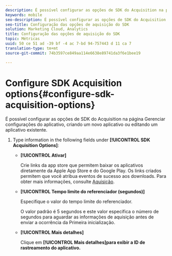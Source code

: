 ```yaml
---
description: É possível configurar as opções de SDK do Acquisition na página Gerenciar configurações do aplicativo, criando um novo aplicativo ou editando um aplicativo existente.
keywords: mobile
seo-description: É possível configurar as opções de SDK do Acquisition na página Gerenciar configurações do aplicativo, criando um novo aplicativo ou editando um aplicativo existente.
seo-title: Configuração das opções de aquisição do SDK
solution: Marketing Cloud, Analytics
title: Configuração das opções de aquisição do SDK
topic: Métricas
uuid: 50 ce 51 ad -39 bf -4 ac 7-bd 94-757443 d 11 ca 7
translation-type: tm+mt
source-git-commit: 74b3597ce849aa114e6638e89741da3f6e1bee19

---
```



# Configure SDK Acquisition options{#configure-sdk-acquisition-options}

É possível configurar as opções de SDK do Acquisition na página Gerenciar configurações do aplicativo, criando um novo aplicativo ou editando um aplicativo existente.

1. Type information in the following fields under **[!UICONTROL SDK Acquisition Options]**:

   * **[!UICONTROL Ativar]**

      Crie links da app store que permitem baixar os aplicativos diretamente da Apple App Store e do Google Play. Os links criados permitem que você atribua eventos de sucesso aos downloads. Para obter mais informações, consulte [Aquisição](//help/using/acquisition-main/acquisition-main.md).

   * **[!UICONTROL Tempo limite do referenciador (segundos)]**

      Especifique o valor do tempo limite do referenciador.

      O valor padrão é 5 segundos e este valor especifica o número de segundos para aguardar as informações de aquisição antes de enviar a ocorrência da Primeira inicialização.

   * **[!UICONTROL Mais detalhes]**

      Clique em **[!UICONTROL Mais detalhes]para exibir a ID de rastreamento do aplicativo.**
